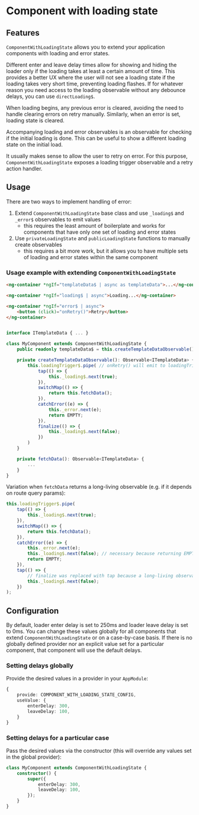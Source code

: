 # Component with loading state

## Features

`ComponentWithLoadingState` allows you to extend your application components with loading and error states.

Different enter and leave delay times allow for showing and hiding the loader only if the loading takes at least a certain amount of time. This provides a better UX where the user will not see a loading state if the loading takes very short time, preventing loading flashes. If for whatever reason you need access to the loading observable without any debounce delays, you can use `directLoading$`.

When loading begins, any previous error is cleared, avoiding the need to handle clearing errors on retry manually. Similarly, when an error is set, loading state is cleared.

Accompanying loading and error observables is an observable for checking if the initial loading is done. This can be useful to show a different loading state on the initial load.

It usually makes sense to allow the user to retry on error. For this purpose, `ComponentWithLoadingState` exposes a loading trigger observable and a retry action handler.

## Usage

There are two ways to implement handling of error:

1. Extend `ComponentWithLoadingState` base class and use `_loading$` and `_error$` observables to emit values
   - this requires the least amount of boilerplate and works for components that have only one set of loading and error states
2. Use `privateLoadingState` and `publicLoadingState` functions to manually create observables
   - this requires a bit more work, but it allows you to have multiple sets of loading and error states within the same component

### Usage example with extending `ComponentWithLoadingState`

```html
<ng-container *ngIf="templateData$ | async as templateData">...</ng-container>

<ng-container *ngIf="loading$ | async">Loading...</ng-container>

<ng-container *ngIf="error$ | async">
	<button (click)="onRetry()">Retry</button>
</ng-container>
```

```ts

interface ITemplateData { ... }

class MyComponent extends ComponentWithLoadingState {
	public readonly templateData$ = this.createTemplateDataObservable();

	private createTemplateDataObservable(): Observable<ITemplateData> {
		this.loadingTrigger$.pipe( // onRetry() will emit to loadingTrigger$
			tap(() => {
				this._loading$.next(true);
			}),
			switchMap(() => {
				return this.fetchData();
			}),
			catchError((e) => {
				this._error.next(e);
				return EMPTY;
			}),
			finalize(() => {
				this._loading$.next(false);
			})
		)
	}

	private fetchData(): Observable<ITemplateData> {
		...
	}
}
```

Variation when `fetchData` returns a long-living observable (e.g. if it depends on route query params):

```ts
this.loadingTrigger$.pipe(
	tap(() => {
		this._loading$.next(true);
	}),
	switchMap(() => {
		return this.fetchData();
	}),
	catchError((e) => {
		this._error.next(e);
		this._loading$.next(false); // necessary because returning EMPTY will not trigger the downstream tap
		return EMPTY;
	}),
	tap(() => {
		// finalize was replaced with tap because a long-living observable fill never complete
		this._loading$.next(false);
	})
);
```

## Configuration

By default, loader enter delay is set to 250ms and loader leave delay is set to 0ms. You can change these values globally for all components that extend `ComponentWithLoadingState` or on a case-by-case basis. If there is no globally defined provider nor an explicit value set for a particular component, that component will use the default delays.

### Setting delays globally

Provide the desired values in a provider in your `AppModule`:

```ts
{
	provide: COMPONENT_WITH_LOADING_STATE_CONFIG,
	useValue: {
		enterDelay: 300,
		leaveDelay: 100,
	}
}
```

### Setting delays for a particular case

Pass the desired values via the constructor (this will override any values set in the global provider):

```ts
class MyComponent extends ComponentWithLoadingState {
	constructor() {
		super({
			enterDelay: 300,
			leaveDelay: 100,
		});
	}
}
```
